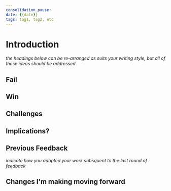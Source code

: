 ```yaml
---
consolidation_pause:
date: {{date}}
tags: tag1, tag2, etc
---
```


# Introduction 
_the headings below can be re-arranged as suits your writing style, but all of these ideas should be addressed_

## Fail

## Win

## Challenges

## Implications?

## Previous Feedback
_indicate how you adapted your work subsquent to the last round of feedback_

## Changes I'm making moving forward